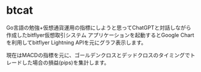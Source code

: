 # btcat
Go言語の勉強+仮想通貨運用の指標にしようと思ってChatGPTと対話しながら作成したbitflyer仮想取引システム
アプリケーションを起動するとGoogle Chartを利用してbitflyer Lightning APIを元にグラフ表示します。

現在はMACDの指標を元に、ゴールデンクロスとデッドクロスのタイミングでトレードした場合の損益(pips)を集計します。
